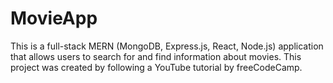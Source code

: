 # MovieApp

This is a full-stack MERN (MongoDB, Express.js, React, Node.js) application that allows users to search for and find information about movies. This project was created by following a YouTube tutorial by freeCodeCamp.
